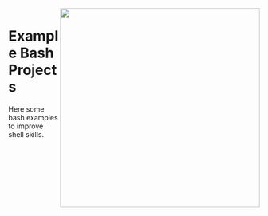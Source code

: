 <img src="https://user-images.githubusercontent.com/52182704/136022211-5e4e2f32-50b0-402c-8511-fb130b68c09b.png" width=400 align=right>
<h1> Example Bash Projects </h1>
Here some bash examples to improve shell skills.
